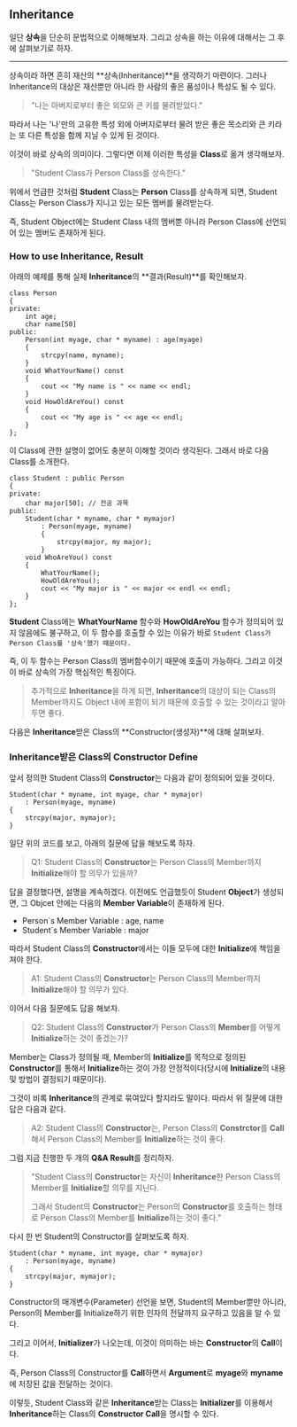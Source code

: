 ## Inheritance

일단 **상속**을 단순히 문법적으로 이해해보자. 그리고 상속을 하는 이유에 대해서는 그 후에 살펴보기로 하자.  

---

상속이라 하면 흔히 재산의 **상속(Inheritance)**을 생각하기 마련이다. 그러나 Inheritance의 대상은 재산뿐만 아니라 한 사람의 좋은 품성이나 특성도 될 수 있다.  

> "나는 아버지로부터 좋은 외모와 큰 키를 물려받았다."   

따라서 나는 '나'만의 고유한 특성 외에 아버지로부터 물려 받은 좋은 목소리와 큰 키라는 또 다른 특성을 함께 지닐 수 있게 된 것이다.  

이것이 바로 상속의 의미이다. 그렇다면 이제 이러한 특성을 **Class**로 옮겨 생각해보자.  

> "Student Class가 Person Class를 상속한다."  

위에서 언급한 것처럼 **Student** Class는 **Person** Class를 상속하게 되면, Student Class는 Person Class가 지니고 있는 모든 멤버를 물려받는다.  

즉, Student Object에는 Student Class 내의 멤버뿐 아니라 Person Class에 선언되어 있는 멤버도 존재하게 된다.  

### How to use Inheritance, Result  

아래의 예제를 통해 실제 **Inheritance**의 **결과(Result)**를 확인해보자.  

```
class Person
{
private:
	int age;
    char name[50]
public:
    Person(int myage, char * myname) : age(myage)
    {
    	strcpy(name, myname);
    }
    void WhatYourName() const
    {
    	cout << "My name is " << name << endl;
    }
    void HowOldAreYou() const
    {
    	cout << "My age is " << age << endl;
    }
};
```

이 Class에 관한 설명이 없어도 충분히 이해할 것이라 생각된다. 그래서 바로 다음 Class를 소개한다.  

```
class Student : public Person
{
private:
	char major[50];	// 전공 과목
public:
	Student(char * myname, char * mymajor)
    	: Person(myage, myname)
        {
        	strcpy(major, my major);
        }
    void WhoAreYou() const
    {
    	WhatYourName();
        HowOldAreYou();
        cout << "My major is " << major << endl << endl;
    }
};
```

**Student** Class에는 **WhatYourName** 함수와 **HowOldAreYou** 함수가 정의되어 있지 않음에도 불구하고, 이 두 함수를 호출할 수 있는 이유가 바로 `Student Class가 Person Class를 '상속'했기 때문이다.`  

즉, 이 두 함수는 Person Class의 멤버함수이기 때문에 호출이 가능하다. 그리고 이것이 바로 상속의 가장 핵심적인 특징이다.  

> 추가적으로 **Inheritance**을 하게 되면, **Inheritance**의 대상이 되는 Class의 Member까지도 Object 내에 포함이 되기 때문에 호출할 수 있는 것이라고 알아두면 좋다.

다음은  **Inheritance**받은 Class의 **Constructor(생성자)**에 대해 살펴보자.  

### Inheritance받은 Class의 Constructor Define  

앞서 정의한 Student Class의 **Constructor**는 다음과 같이 정의되어 있을 것이다.  

```
Student(char * myname, int myage, char * mymajor)
	: Person(myage, myname)
{
    strcpy(major, mymajor);
}
```

일단 위의 코드를 보고, 아래의 질문에 답을 해보도록 하자.  

> Q1: Student Class의 **Constructor**는 Person Class의 Member까지 **Initialize**해야 할 의무가 있을까?  

답을 결정했다면, 설명을 계속하겠다. 이전에도 언급했듯이 Student **Object**가 생성되면, 그 Objcet 안에는 다음의 **Member Variable**이 존재하게 된다.  

* Person`s Member Variable : age, name  
* Student`s Member Variable : major  

따라서 Student Class의 **Constructor**에서는 이들 모두에 대한 **Initialize**에 책임을 져야 한다.  

> A1: Student Class의 **Constructor**는 Person Class의 Member까지 **Initialize**해야 할 의무가 있다.  

이어서 다음 질문에도 답을 해보자.  

> Q2: Student Class의 **Constructor**가 Person Class의 **Member**를 어떻게 **Initialize**하는 것이 좋겠는가?  

Member는 Class가 정의될 때, Member의 **Initialize**를 목적으로 정의된 **Constructor**를 통해서 **Initialize**하는 것이 가장 안정적이다(당시에 **Initialize**의 내용 및 방법이 결정되기 때문이다).  

그것이 비록 **Inheritance**의 관계로 묶여있다 할지라도 말이다. 따라서 위 질문에 대한 답은 다음과 같다.  

> A2: Student Class의 **Constructor**는, Person Class의 **Constrctor**를 **Call**해서 Person Class의 Member를 **Initialize**하는 것이 좋다.  

그럼 지금 진행한 두 개의 **Q&A Result**를 정리하자.  

> "Student Class의 **Constructor**는 자신이 **Inheritance**한 Person Class의 Member를 **Initialize**할 의무를 지닌다.  
>
> 그래서 Student의 **Constructor**는 Person의 **Constructor**를 호출하는 형태로 Person Class의 Member를 **Initialize**하는 것이 좋다."  

다시 한 번 Student의 Constructor를 살펴보도록 하자.  

```
Student(char * myname, int myage, char * mymajor)
	: Person(myage, myname)
{
    strcpy(major, mymajor);
}
```

Constructor의 매개변수(Parameter) 선언을 보면, Student의 Member뿐만 아니라, Person의 Member를 Initialize하기 위한 인자의 전달까지 요구하고 있음을 알 수 있다.  

그리고 이어서, **Initializer**가 나오는데, 이것이 의미하는 바는 **Constructor**의 **Call**이다.  

즉, Person Class의 Constructor를 **Call**하면서 **Argument**로 **myage**와 **myname**에 저장된 값을 전달하는 것이다.  

이렇듯, Student Class와 같은 **Inheritance**받는 Class는 **Initializer**를 이용해서 **Inheritance**하는 Class의 **Constructor Call**을 명시할 수 있다.  
